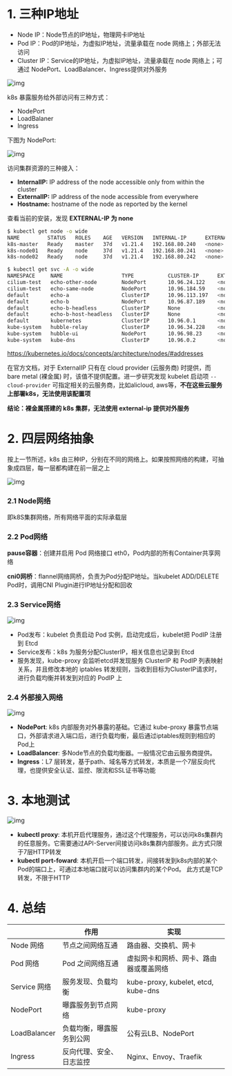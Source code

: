 # 1. 三种IP地址

- Node IP：Node节点的IP地址，物理网卡IP地址
- Pod IP：Pod的IP地址，为虚拟IP地址，流量承载在 node 网络上；外部无法访问
- Cluster IP：Service的IP地址，为虚拟IP地址，流量承载在 node 网络上；可通过 NodePort、LoadBalancer、Ingress提供对外服务

![img](https://raw.githubusercontent.com/elihe2011/bedgraph/master/kubernetes/k8s-network-3-layer.png)



k8s 暴露服务给外部访问有三种方式：

- NodePort
- LoadBalaner
- Ingress

下图为 NodePort:

![img](https://raw.githubusercontent.com/elihe2011/bedgraph/master/kubernetes/k8s-network-nodeport.png)



访问集群资源的三种接入：

- **InternalIP:** IP address of the node accessible only from within the cluster
- **ExternalIP:** IP address of the node accessible from everywhere
- **Hostname:** hostname of the node as reported by the kernel



查看当前的安装，发现 **EXTERNAL-IP 为 none**

```bash
$ kubectl get node -o wide
NAME         STATUS   ROLES    AGE   VERSION   INTERNAL-IP      EXTERNAL-IP   OS-IMAGE             KERNEL-VERSION     CONTAINER-RUNTIME
k8s-master   Ready    master   37d   v1.21.4   192.168.80.240   <none>        Ubuntu 20.04.1 LTS   5.4.0-88-generic   docker://19.3.9
k8s-node01   Ready    node     37d   v1.21.4   192.168.80.241   <none>        Ubuntu 20.04.1 LTS   5.4.0-88-generic   docker://19.3.9
k8s-node02   Ready    node     37d   v1.21.4   192.168.80.242   <none>        Ubuntu 20.04.1 LTS   5.4.0-88-generic   docker://19.3.9

$ kubectl get svc -A -o wide
NAMESPACE     NAME                   TYPE           CLUSTER-IP      EXTERNAL-IP   PORT(S)                  AGE   SELECTOR
cilium-test   echo-other-node        NodePort       10.96.24.122    <none>        8080:30492/TCP           44h   name=echo-other-node
cilium-test   echo-same-node         NodePort       10.96.184.59    <none>        8080:40649/TCP           44h   name=echo-same-node
default       echo-a                 ClusterIP      10.96.113.197   <none>        8080/TCP                 43h   name=echo-a
default       echo-b                 NodePort       10.96.87.189    <none>        8080:31414/TCP           43h   name=echo-b
default       echo-b-headless        ClusterIP      None            <none>        8080/TCP                 43h   name=echo-b
default       echo-b-host-headless   ClusterIP      None            <none>        <none>                   43h   name=echo-b-host
default       kubernetes             ClusterIP      10.96.0.1       <none>        443/TCP                  37d   <none>
kube-system   hubble-relay           ClusterIP      10.96.34.228    <none>        80/TCP                   44h   k8s-app=hubble-relay
kube-system   hubble-ui              NodePort       10.96.98.23     <none>        80:45584/TCP             44h   k8s-app=hubble-ui
kube-system   kube-dns               ClusterIP      10.96.0.2       <none>        53/UDP,53/TCP,9153/TCP   44h   k8s-app=k
```



https://kubernetes.io/docs/concepts/architecture/nodes/#addresses

在官方文档，对于 ExternalIP 只有在 cloud provider (云服务商) 时提供，而 bare metal (裸金属) 时，该值不提供配置。进一步研究发现 kubelet 启动项 `--cloud-provider` 可指定相关的云服务商，比如alicloud, aws等，**不在这些云服务上部署k8s，无法使用该配置项**



**结论：裸金属搭建的 k8s 集群，无法使用 external-ip 提供对外服务**



# 2. 四层网络抽象

按上一节所述，k8s 由三种IP，分别在不同的网络上。如果按照网络的构建，可抽象成四层，每一层都构建在前一层之上

![img](https://raw.githubusercontent.com/elihe2011/bedgraph/master/kubernetes/k8s-network-logical-layers.png)

### 2.1 Node网络

即k8S集群网络，所有网络平面的实际承载层



### 2.2 Pod网络

**pause容器**：创建并启用 Pod 网络接口 eth0，Pod内部的所有Container共享网络

**cni0网桥**：flannel网络网桥，负责为Pod分配IP地址。当kubelet ADD/DELETE Pod时，调用CNI Plugin进行IP地址分配和回收



### 2.3 Service网络

![img](https://raw.githubusercontent.com/elihe2011/bedgraph/master/kubernetes/k8s-network-service.png)

- Pod发布：kubelet 负责启动 Pod 实例，启动完成后，kubelet把 PodIP 注册到 Etcd
- Service发布：k8s 为服务分配ClusterIP，相关信息也记录到 Etcd
- 服务发现，kube-proxy 会监听etcd并发现服务 ClusterIP 和 PodIP 列表映射关系，并且修改本地的 iptables 转发规则，当收到目标为ClusterIP请求时，进行负载均衡并转发到对应的 PodIP 上



### 2.4 外部接入网络

![img](https://raw.githubusercontent.com/elihe2011/bedgraph/master/kubernetes/k8s-network-layers.png)

- **NodePort**: k8s 内部服务对外暴露的基础。它通过 kube-proxy 暴露节点端口，外部请求进入端口后，进行负载均衡，最后通过iptables规则到相应的Pod上
- **LoadBalancer**: 多Node节点的负载均衡器。一般情况它由云服务商提供。
- **Ingress**：L7 层转发，基于path、域名等方式转发，本质是一个7层反向代理，也提供安全认证、监控、限流和SSL证书等功能



# 3. 本地测试

![img](https://raw.githubusercontent.com/elihe2011/bedgraph/master/kubernetes/k8s-network-proxy-forward.png)

- **kubectl proxy**: 本机开启代理服务，通过这个代理服务，可以访问k8s集群内的任意服务。它需要通过API-Server间接访问k8s集群内部服务。此方式只限于7层HTTP转发
- **kubectl port-foward**: 本机开启一个端口转发，间接转发到k8s内部的某个Pod的端口上，可通过本地端口就可以访问集群内的某个Pod。 此方式是TCP转发，不限于HTTP



# 4. 总结

|              | 作用                     | 实现                                   |
| ------------ | ------------------------ | -------------------------------------- |
| Node 网络    | 节点之间网络互通         | 路由器、交换机、网卡                   |
| Pod 网络     | Pod 之间网络互通         | 虚拟网卡和网桥、网卡、路由器或覆盖网络 |
| Service 网络 | 服务发现、负载均衡       | kube-proxy, kubelet, etcd, kube-dns    |
| NodePort     | 曝露服务到节点网络       | kube-proxy                             |
| LoadBalancer | 负载均衡，曝露服务到公网 | 公有云LB、NodePort                     |
| Ingress      | 反向代理、安全、日志监控 | Nginx、Envoy、Traefik                  |



